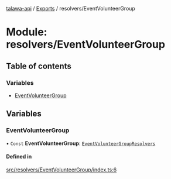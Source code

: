 [talawa-api](../README.md) / [Exports](../modules.md) / resolvers/EventVolunteerGroup

# Module: resolvers/EventVolunteerGroup

## Table of contents

### Variables

- [EventVolunteerGroup](resolvers_EventVolunteerGroup.md#eventvolunteergroup)

## Variables

### EventVolunteerGroup

• `Const` **EventVolunteerGroup**: [`EventVolunteerGroupResolvers`](types_generatedGraphQLTypes.md#eventvolunteergroupresolvers)

#### Defined in

[src/resolvers/EventVolunteerGroup/index.ts:6](https://github.com/PalisadoesFoundation/talawa-api/blob/53234da/src/resolvers/EventVolunteerGroup/index.ts#L6)
